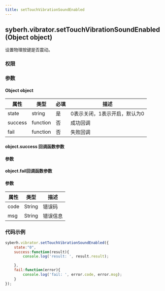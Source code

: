 ```yaml
---
title: setTouchVibrationSoundEnabled
---
```


## syberh.vibrator.setTouchVibrationSoundEnabled(Object object)

设置物理按键是否震动。

### 权限


### 参数

#### Object object

| 属性    | 类型     | 必填 | 描述                |
| ------- | -------- | -------- | ------------|
| state   | string   | 是       | 0表示关闭，1表示开启，默认为0                                       |
| success | function | 否       | 成功回调      |
| fail    | function | 否       | 失败回调      |


#### object.success 回调函数参数
#### 参数


#### object.fail回调函数参数
#### 参数
| 属性 | 类型   | 描述     |
| ---- | ------ | -------- |
| code | String | 错误码   |
| msg  | String | 错误信息 |


### 代码示例
```js
syberh.vibrator.setTouchVibrationSoundEnabled({
    state:"0",
	success:function(result){
        console.log('result: ', result.result);

    },
    fail:function(error){
        console.log('fail: ', error.code, error.msg);
    }
});
```